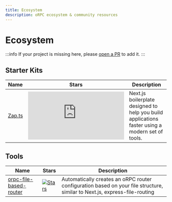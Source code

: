 ```yaml
---
title: Ecosystem
description: oRPC ecosystem & community resources
---
```


# Ecosystem

:::info
If your project is missing here, please [open a PR](https://github.com/unnoq/orpc/edit/main/apps/content/docs/ecosystem.md) to add it.
:::

## Starter Kits

| Name                                          | Stars                                                                                                                        | Description                                                                                     |
| --------------------------------------------- | ---------------------------------------------------------------------------------------------------------------------------- | ----------------------------------------------------------------------------------------------- |
| [Zap.ts](https://zap-ts.alexandretrotel.org/) | [![Stars](https://img.shields.io/github/stars/alexandretrotel/zap.ts?style=flat)](https://github.com/alexandretrotel/zap.ts) | Next.js boilerplate designed to help you build applications faster using a modern set of tools. |

## Tools

| Name                                                                        | Stars                                                                                                                                        | Description                                                                                                               |
| --------------------------------------------------------------------------- | -------------------------------------------------------------------------------------------------------------------------------------------- | ------------------------------------------------------------------------------------------------------------------------- |
| [orpc-file-based-router](https://github.com/zeeeeby/orpc-file-based-router) | [![Stars](https://img.shields.io/github/stars/zeeeeby/orpc-file-based-router?style=flat)](https://github.com/zeeeeby/orpc-file-based-router) | Automatically creates an oRPC router configuration based on your file structure, similar to Next.js, express-file-routing |
